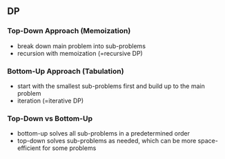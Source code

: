 ## DP

### Top-Down Approach (Memoization)

- break down main problem into sub-problems
- recursion with memoization (=recursive DP)

### Bottom-Up Approach (Tabulation)

- start with the smallest sub-problems first and build up to the main problem
- iteration (=iterative DP)


### Top-Down vs Bottom-Up

- bottom-up solves all sub-problems in a predetermined order
- top-down solves sub-problems as needed, which can be more space-efficient for some problems


